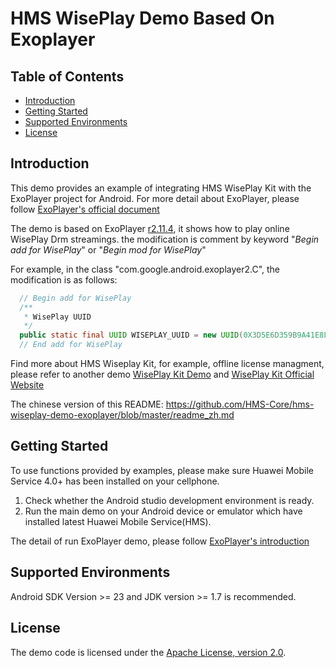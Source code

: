 # HMS WisePlay Demo Based On Exoplayer #

## Table of Contents

 * [Introduction](#introduction)
 * [Getting Started](#getting-started)
 * [Supported Environments](#supported-environments)
 * [License](#license)
 
## Introduction

This demo provides an example of integrating HMS WisePlay Kit with the ExoPlayer project for Android. 
For more detail about ExoPlayer, please follow [ExoPlayer's official document](https://exoplayer.dev/)

The demo is based on ExoPlayer [r2.11.4](https://github.com/google/ExoPlayer/releases/tag/r2.11.4), it shows how to play online WisePlay Drm streamings. the modification is comment by keyword "*Begin add for WisePlay*" or "*Begin mod for WisePlay*" 

For example, in the class "com.google.android.exoplayer2.C", the modification is as follows:
```java
  // Begin add for WisePlay
  /**
   * WisePlay UUID
   */
  public static final UUID WISEPLAY_UUID = new UUID(0X3D5E6D359B9A41E8L, 0XB843DD3C6E72C42CL);
  // End add for WisePlay
```

Find more about HMS Wiseplay Kit, for example, offline license managment, please refer to another demo [WisePlay Kit Demo](https://github.com/HMS-Core/hms-wiseplay-demo) and [WisePlay Kit Official Website](https://developer.huawei.com/consumer/en/doc/development/HMS-Guides/wiseplay-introduction)    
    
The chinese version of this README: https://github.com/HMS-Core/hms-wiseplay-demo-exoplayer/blob/master/readme_zh.md

## Getting Started

To use functions provided by examples, please make sure Huawei Mobile Service 4.0+ has been installed on your cellphone.    
1. Check whether the Android studio development environment is ready.     
2. Run the main demo on your Android device or emulator which have installed latest Huawei Mobile Service(HMS). 
    
The detail of run ExoPlayer demo, please follow [ExoPlayer's introduction](https://github.com/google/ExoPlayer/blob/release-v2/demos/README.md)

## Supported Environments

Android SDK Version >= 23 and JDK version >= 1.7 is recommended.

##  License
The demo code is licensed under the [Apache License, version 2.0](http://www.apache.org/licenses/LICENSE-2.0).
